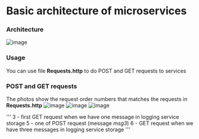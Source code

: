 # Basic architecture of microservices
### Architecture
![image](https://user-images.githubusercontent.com/60771374/170472138-daaf6f1a-a49f-44f2-8574-5c3e73ffa9e6.png)

### Usage
You can use file **Requests.http** to do POST and GET requests to services

### POST and GET requests
The photos show the request order numbers that matches the requests in **Requests.http**
![image](https://user-images.githubusercontent.com/60771374/170474664-dc1d3d20-7029-41b9-9953-2bca5d0027e9.png)
![image](https://user-images.githubusercontent.com/60771374/170474701-0cfc0afa-5d5f-4329-8ba3-98ca025b26be.png)
![image](https://user-images.githubusercontent.com/60771374/170474730-c92102bd-5e48-4f53-98cd-09a252d0cbcd.png)

'''
3 - first GET request when we have one message in logging service storage
5 - one of POST request (message _msg3_)
6 - GET request when we have three messages in logging service storage
'''
